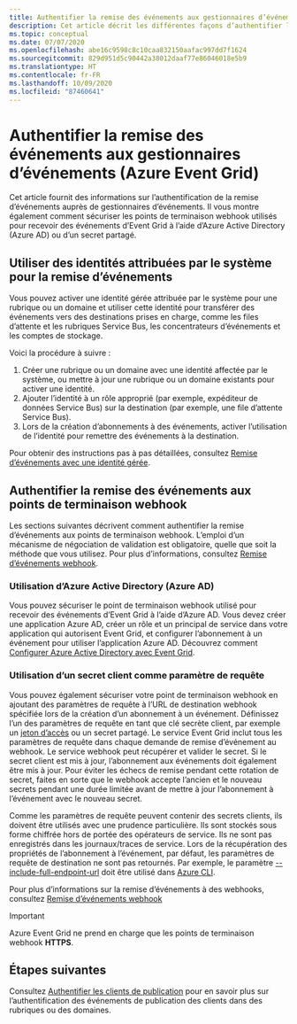 ```yaml
---
title: Authentifier la remise des événements aux gestionnaires d’événements (Azure Event Grid)
description: Cet article décrit les différentes façons d’authentifier la remise auprès de gestionnaires d’événements dans Azure Event Grid.
ms.topic: conceptual
ms.date: 07/07/2020
ms.openlocfilehash: abe16c9598c8c10caa832150aafac997dd7f1624
ms.sourcegitcommit: 829d951d5c90442a38012daaf77e86046018e5b9
ms.translationtype: HT
ms.contentlocale: fr-FR
ms.lasthandoff: 10/09/2020
ms.locfileid: "87460641"
---
```

# <a name="authenticate-event-delivery-to-event-handlers-azure-event-grid"></a>Authentifier la remise des événements aux gestionnaires d’événements (Azure Event Grid)
Cet article fournit des informations sur l’authentification de la remise d’événements auprès de gestionnaires d’événements. Il vous montre également comment sécuriser les points de terminaison webhook utilisés pour recevoir des événements d’Event Grid à l’aide d’Azure Active Directory (Azure AD) ou d’un secret partagé.

## <a name="use-system-assigned-identities-for-event-delivery"></a>Utiliser des identités attribuées par le système pour la remise d’événements
Vous pouvez activer une identité gérée attribuée par le système pour une rubrique ou un domaine et utiliser cette identité pour transférer des événements vers des destinations prises en charge, comme les files d’attente et les rubriques Service Bus, les concentrateurs d’événements et les comptes de stockage.

Voici la procédure à suivre : 

1. Créer une rubrique ou un domaine avec une identité affectée par le système, ou mettre à jour une rubrique ou un domaine existants pour activer une identité. 
1. Ajouter l’identité à un rôle approprié (par exemple, expéditeur de données Service Bus) sur la destination (par exemple, une file d’attente Service Bus).
1. Lors de la création d’abonnements à des événements, activer l’utilisation de l’identité pour remettre des événements à la destination. 

Pour obtenir des instructions pas à pas détaillées, consultez [Remise d’événements avec une identité gérée](managed-service-identity.md).


## <a name="authenticate-event-delivery-to-webhook-endpoints"></a>Authentifier la remise des événements aux points de terminaison webhook
Les sections suivantes décrivent comment authentifier la remise d’événements aux points de terminaison webhook. L’emploi d’un mécanisme de négociation de validation est obligatoire, quelle que soit la méthode que vous utilisez. Pour plus d’informations, consultez [Remise d’événements webhook](webhook-event-delivery.md). 


### <a name="using-azure-active-directory-azure-ad"></a>Utilisation d’Azure Active Directory (Azure AD)
Vous pouvez sécuriser le point de terminaison webhook utilisé pour recevoir des événements d’Event Grid à l’aide d’Azure AD. Vous devez créer une application Azure AD, créer un rôle et un principal de service dans votre application qui autorisent Event Grid, et configurer l’abonnement à un événement pour utiliser l’application Azure AD. Découvrez comment [Configurer Azure Active Directory avec Event Grid](secure-webhook-delivery.md).

### <a name="using-client-secret-as-a-query-parameter"></a>Utilisation d’un secret client comme paramètre de requête
Vous pouvez également sécuriser votre point de terminaison webhook en ajoutant des paramètres de requête à l’URL de destination webhook spécifiée lors de la création d’un abonnement à un événement. Définissez l’un des paramètres de requête en tant que clé secrète client, par exemple un [jeton d’accès](https://en.wikipedia.org/wiki/Access_token) ou un secret partagé. Le service Event Grid inclut tous les paramètres de requête dans chaque demande de remise d’événement au webhook. Le service webhook peut récupérer et valider le secret. Si le secret client est mis à jour, l’abonnement aux événements doit également être mis à jour. Pour éviter les échecs de remise pendant cette rotation de secret, faites en sorte que le webhook accepte l’ancien et le nouveau secrets pendant une durée limitée avant de mettre à jour l’abonnement à l’événement avec le nouveau secret. 

Comme les paramètres de requête peuvent contenir des secrets clients, ils doivent être utilisés avec une prudence particulière. Ils sont stockés sous forme chiffrée hors de portée des opérateurs de service. Ils ne sont pas enregistrés dans les journaux/traces de service. Lors de la récupération des propriétés de l’abonnement à l’événement, par défaut, les paramètres de requête de destination ne sont pas retournés. Par exemple, le paramètre [--include-full-endpoint-url](/cli/azure/eventgrid/event-subscription?view=azure-cli-latest#az-eventgrid-event-subscription-show) doit être utilisé dans [Azure CLI](/cli/azure?view=azure-cli-latest).

Pour plus d’informations sur la remise d’événements à des webhooks, consultez [Remise d’événements webhook](webhook-event-delivery.md)

> [!IMPORTANT]
Azure Event Grid ne prend en charge que les points de terminaison webhook **HTTPS**. 


## <a name="next-steps"></a>Étapes suivantes
Consultez [Authentifier les clients de publication](security-authenticate-publishing-clients.md) pour en savoir plus sur l’authentification des événements de publication des clients dans des rubriques ou des domaines. 

